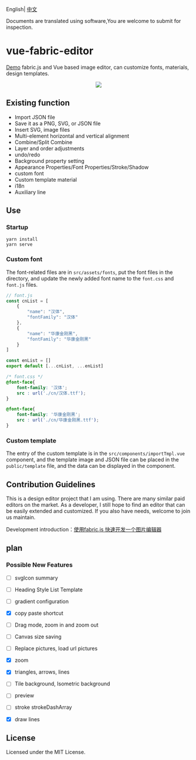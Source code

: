 English| [中文](https://github.com/asang28/vue3-fabric-editor/blob/main/README.md)

Documents are translated using software,You are welcome to submit for inspection.
# vue-fabric-editor
[Demo](https://nihaojob.github.io/vue-fabric-editor/) fabric.js and Vue based image editor, can customize fonts, materials, design templates.

<p align="center"><img src="./src/assets/demo.png" /></p>

## Existing function
- Import JSON file
- Save it as a PNG, SVG, or JSON file
- Insert SVG, image files
- Multi-element horizontal and vertical alignment
- Combine/Split Combine
- Layer and order adjustments
- undo/redo
- Background property setting
- Appearance Properties/Font Properties/Stroke/Shadow
- custom font
- Custom template material
- i18n
- Auxiliary line

## Use
### Startup
```
yarn install
yarn serve
```

### Custom font
The font-related files are in `src/assets/fonts`, put the font files in the directory, and update the newly added font name to the `font.css` and `font.js` files.
```js
// font.js
const cnList = [
    {
        "name": "汉体",
        "fontFamily": "汉体"
    },
    {
        "name": "华康金刚黑",
        "fontFamily": "华康金刚黑"
    }
]

const enList = []
export default [...cnList, ...enList]
```

```css
/* font.css */
@font-face{
    font-family: '汉体';
    src : url('./cn/汉体.ttf');
}

@font-face{
    font-family: '华康金刚黑';
    src : url('./cn/华康金刚黑.ttf');
}
```
### Custom template
The entry of the custom template is in the `src/components/importTmpl.vue` component, and the template image and JSON file can be placed in the `public/template` file, and the data can be displayed in the component.


## Contribution Guidelines
This is a design editor project that I am using. There are many similar paid editors on the market. As a developer, I still hope to find an editor that can be easily extended and customized. If you also have needs, welcome to join us maintain.


Development introduction：[使用fabric.js 快速开发一个图片编辑器](https://juejin.cn/post/7155040639497797645)

## plan


### Possible New Features
- [ ] svgIcon summary
- [ ] Heading Style List Template
- [ ] gradient configuration
- [x] copy paste shortcut
- [ ] Drag mode, zoom in and zoom out
- [ ] Canvas size saving
- [ ] Replace pictures, load url pictures
- [x] zoom
- [x] triangles, arrows, lines
- [ ] Tile background, Isometric background
- [ ] preview
- [ ] stroke strokeDashArray
- [x] draw lines


## License
Licensed under the MIT License.